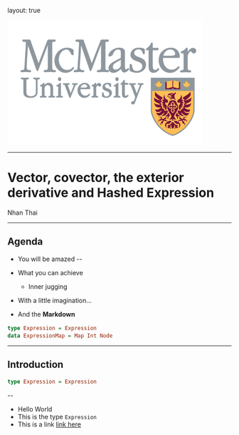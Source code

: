 layout: true

<img id="logo" src="images/logo.png" alt="McMaster Logo"/>


---
<div class="col-justify-center">
    <h1>
    Vector, covector, the exterior derivative and Hashed Expression
    </h1>
    <div class="author">Nhan Thai</div>
</div>


---

## Agenda

- You will be amazed
--

- What you can achieve
    - Inner jugging
- With a little imagination...
- And the **Markdown**

```haskell
type Expression = Expression
data ExpressionMap = Map Int Node
```

---

## Introduction

```haskell
type Expression = Expression
```
--

- Hello World
- This is the type `Expression`
- This is a link [link here](https://google.com.vn)

